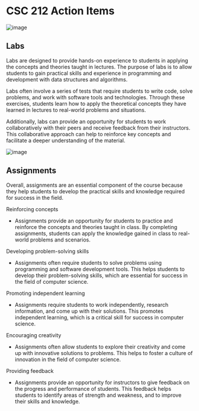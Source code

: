 # CSC 212 Action Items

![image](http://clipart-library.com/img1/1236219.png) 

## Labs

Labs are designed to provide hands-on experience to students in applying the concepts and theories taught in lectures. The purpose of labs is to allow students to gain practical skills and experience in programming and development with data structures and algorithms.

Labs often involve a series of tests that require students to write code, solve problems, and work with software tools and technologies. Through these exercises, students learn how to apply the theoretical concepts they have learned in lectures to real-world problems and situations.

Additionally, labs can provide an opportunity for students to work collaboratively with their peers and receive feedback from their instructors. This collaborative approach can help to reinforce key concepts and facilitate a deeper understanding of the material.

![image](https://www.pixoka.com/wp-content/uploads/2020/09/1184927-an-error-occurred-seo-png-1132_920_preview-498x405.png)

## Assignments

Overall, assignments are an essential component of the course because they help students to develop the practical skills and knowledge required for success in the field.

Reinforcing concepts  
- Assignments provide an opportunity for students to practice and reinforce the concepts and theories taught in class. By completing assignments, students can apply the knowledge gained in class to real-world problems and scenarios.

Developing problem-solving skills  
- Assignments often require students to solve problems using programming and software development tools. This helps students to develop their problem-solving skills, which are essential for success in the field of computer science.

Promoting independent learning  
- Assignments require students to work independently, research information, and come up with their solutions. This promotes independent learning, which is a critical skill for success in computer science.

Encouraging creativity  
- Assignments often allow students to explore their creativity and come up with innovative solutions to problems. This helps to foster a culture of innovation in the field of computer science.

Providing feedback  
- Assignments provide an opportunity for instructors to give feedback on the progress and performance of students. This feedback helps students to identify areas of strength and weakness, and to improve their skills and knowledge.
